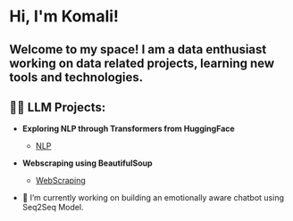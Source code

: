 <h1>Hi, I'm Komali! </h1>
<h2> Welcome to my space! I am a data enthusiast working on data related projects, learning new tools and technologies. 
<h2>👨‍💻 LLM Projects:</h2>

- <b>Exploring NLP through Transformers from HuggingFace</b>
  - [NLP](https://github.com/KomaliValluru/LLMs/blob/main/Exploring%20NLP%20through%20Hugging%20Face%20Transformers%20Library.ipynb)
- <b>Webscraping using BeautifulSoup</b>
  - [WebScraping](https://github.com/KomaliValluru/DS/blob/LLM/webscraping_beautifulsoup.ipynb) 



- 🔭 I’m currently working on building an emotionally aware chatbot using Seq2Seq Model.

